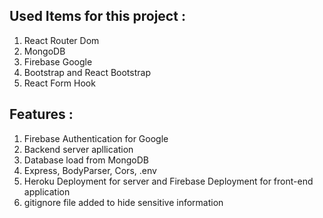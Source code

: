 ## Used Items for this project :
1. React Router Dom
2. MongoDB
3. Firebase Google
4. Bootstrap and React Bootstrap
5. React Form Hook

## Features :
1. Firebase Authentication for Google
2. Backend server apllication
3. Database load from MongoDB
4. Express, BodyParser, Cors, .env
5. Heroku Deployment for server and Firebase    Deployment for front-end application
6. gitignore file added to hide sensitive information